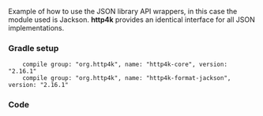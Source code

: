Example of how to use the JSON library API wrappers, in this case the module used is Jackson. **http4k** provides an identical interface for all JSON implementations.

### Gradle setup
```
    compile group: "org.http4k", name: "http4k-core", version: "2.16.1"
    compile group: "org.http4k", name: "http4k-format-jackson", version: "2.16.1"
```

### Code
<script src="http://gist-it.appspot.com/https://github.com/http4k/http4k/blob/master/src/docs/cookbook/using_json/example.kt"></script>
